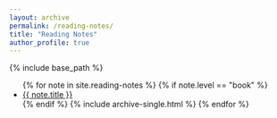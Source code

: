 ```yaml
---
layout: archive
permalink: /reading-notes/
title: "Reading Notes"
author_profile: true
---
```


{% include base_path %}
<ul>
  {% for note in site.reading-notes %}
      {% if note.level == "book" %}
           <li> 
		<a href="{{ note.url }}"> {{ note.title }}</a>
           </li>
      {% endif %}
      {% include archive-single.html %}
  {% endfor %}
</ul>
